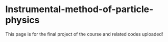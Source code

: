 # Instrumental-method-of-particle-physics
This page is for the final project of the course and related codes uploaded!
